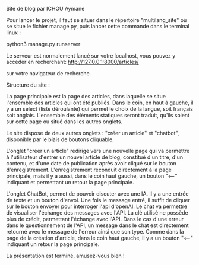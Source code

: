 Site de blog par ICHOU Aymane


Pour lancer le projet, il faut se situer dans le répertoire "multilang_site" où se situe le fichier
manage.py, puis lancer cette commande dans le terminal linux : 

python3 manage.py runserver

Le serveur est normalement lancé sur votre localhost, vous pouvez y accéder en recherchant: 
http://127.0.0.1:8000/articles/

sur votre navigateur de recherche. 

Structure du site : 

La page principale est la page des articles, dans laquelle se situe l'ensemble des articles qui ont été publiés.
Dans le coin, en haut à gauche, il y a un select (liste déroulante) qui permet le choix de la langue, soit français soit anglais. 
L'ensemble des éléments statiques seront traduit, qu'ils soient sur cette page ou situé dans les autres onglets. 

Le site dispose de deux autres onglets : "créer un article" et "chatbot", disponible par le biais de boutons cliquable.

L'onglet "créer un article" redirige vers une nouvelle page qui va permettre à l'utilisateur d'entrer un nouvel 
article de blog, constitué d'un titre, d'un contenu, et d'une date de publication après avoir cliqué sur le bouton d'enregistrement. L'enregistrement reconduit directement à la page principale, mais il y a aussi, dans le coin haut gauche, un bouton "<--" indiquant et permettant un retour la page principale.

L'onglet ChatBot, permet de pouvoir discuter avec une IA. Il y a une entrée de texte et un bouton d'envoi. 
Une fois le message entré, il suffit de cliquer sur le bouton envoyer pour interroger l'api d'openAI. Le chat va permettre de visualiser l'échange des messages avec l'API.
La clé utilisé ne possède plus de crédit, permettant l'échange avec l'API. Dans le cas d'une erreur dans le questionnement de l'API, un message dans le chat est directement retourné avec le message de l'erreur ainsi que son type. Comme dans la page de la création d'article, dans le coin haut gauche, il y a un bouton "<--" indiquant un retour la page principale.

La présentation est terminé, amusez-vous bien ! 
  